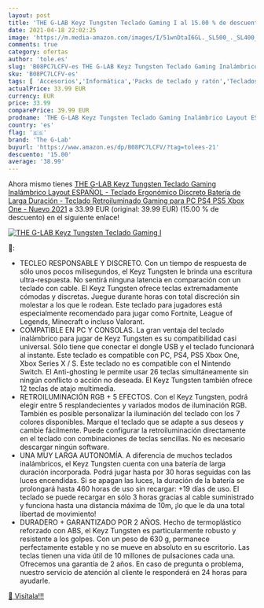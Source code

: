 ```yaml
---
layout: post
title: 'THE G-LAB Keyz Tungsten Teclado Gaming I al 15.00 % de descuento'
date: 2021-04-18 22:02:25
image: 'https://m.media-amazon.com/images/I/51wnDtaI6GL._SL500_._SL400_.jpg'
comments: true
category: ofertas
author: 'tole.es'
slug: 'B08PC7LCFV-es THE G-LAB Keyz Tungsten Teclado Gaming Inalámbrico Layout...'
sku: 'B08PC7LCFV-es'
tags: [ 'Accesorios','Informática','Packs de teclado y ratón','Teclados, ratones y periféricos de entrada','ps4','ps5','the g-lab','xbox', ]
actualPrice: 33.99 EUR
currency: EUR
price: 33.99
comparePrice: 39.99 EUR
prodname: 'THE G-LAB Keyz Tungsten Teclado Gaming Inalámbrico Layout ESPAÑOL - Teclado Ergonómico  Discreto  Batería de Larga Duración - Teclado Retroiluminado Gaming para PC  PS4  PS5  Xbox One - Nuevo 2021'
country: 'es'
flag: '🇪🇸'
brand: 'The G-Lab'
buyurl: 'https://www.amazon.es/dp/B08PC7LCFV/?tag=tolees-21'
descuento: '15.00'
average: '38.99'
---
```


Ahora mismo tienes [THE G-LAB Keyz Tungsten Teclado Gaming Inalámbrico Layout ESPAÑOL - Teclado Ergonómico  Discreto  Batería de Larga Duración - Teclado Retroiluminado Gaming para PC  PS4  PS5  Xbox One - Nuevo 2021](https://www.amazon.es/dp/B08PC7LCFV/?tag=tolees-21) a 33.99 EUR (original: 39.99 EUR) (15.00 %  de descuento) en el siguiente enlace!

[![THE G-LAB Keyz Tungsten Teclado Gaming I](https://m.media-amazon.com/images/I/51wnDtaI6GL._SL500_._SL400_.jpg)](https://www.amazon.es/dp/B08PC7LCFV/?tag=tolees-21)

🔎:

- TECLEO RESPONSABLE Y DISCRETO. Con un tiempo de respuesta de sólo unos pocos milisegundos, el Keyz Tungsten le brinda una escritura ultra-respuesta. No sentirá ninguna latencia en comparación con un teclado con cable. El Keyz Tungsten ofrece teclas extremadamente cómodas y discretas. Juegue durante horas con total discreción sin molestar a los que le rodean. Este teclado para jugadores está especialmente recomendado para jugar como Fortnite, League of Legends, Minecraft o incluso Valorant.
- COMPATIBLE EN PC Y CONSOLAS. La gran ventaja del teclado inalámbrico para jugar de Keyz Tungsten es su compatibilidad casi universal. Sólo tiene que conectar el dongle USB y el teclado funcionará al instante. Este teclado es compatible con PC, PS4, PS5 Xbox One, Xbox Series X / S. Este teclado no es compatible con el Nintendo Switch. El Anti-ghosting le permite usar 26 teclas simultáneamente sin ningún conflicto o acción no deseada. El Keyz Tungsten también ofrece 12 teclas de atajo multimedia.
- RETROILUMINACIÓN RGB + 5 EFECTOS. Con el Keyz Tungsten, podrá elegir entre 5 resplandecientes y variados modos de iluminación RGB. También es posible personalizar la iluminación del teclado con los 7 colores disponibles. Marque el teclado que se adapte a sus deseos y cambie fácilmente. Puede configurar la retroiluminación directamente en el teclado con combinaciones de teclas sencillas. No es necesario descargar ningún software.
- UNA MUY LARGA AUTONOMÍA. A diferencia de muchos teclados inalámbricos, el Keyz Tungsten cuenta con una batería de larga duración incorporada. Podrá jugar hasta por 30 horas seguidas con las luces encendidas. Si se apagan las luces, la duración de la batería se prolongará hasta 460 horas de uso sin recargar: +19 días de uso. El teclado se puede recargar en sólo 3 horas gracias al cable suministrado y funciona hasta una distancia máxima de 10m, ¡lo que le da una total libertad de movimiento!
- DURADERO + GARANTIZADO POR 2 AÑOS. Hecho de termoplástico reforzado con ABS, el Keyz Tungsten es particularmente robusto y resistente a los golpes. Con un peso de 630 g, permanece perfectamente estable y no se mueve en absoluto en su escritorio. Las teclas tienen una vida útil de 10 millones de pulsaciones cada una. Ofrecemos una garantía de 2 años. En caso de pregunta o problema, nuestro servicio de atención al cliente le responderá en 24 horas para ayudarle.

[🛒 Visítala!!!](https://www.amazon.es/dp/B08PC7LCFV/?tag=tolees-21)
